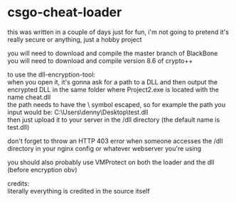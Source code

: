 # csgo-cheat-loader

this was written in a couple of days just for fun, i'm not going to pretend it's really secure or anything, just a hobby project <br/>

you will need to download and compile the master branch of BlackBone <br/>
you will need to download and compile version 8.6 of crypto++ <br/>

to use the dll-encryption-tool: <br/>
when you open it, it's gonna ask for a path to a DLL and then output the encrypted DLL in the same folder where Project2.exe is located with the name cheat.dll <br/>
the path needs to have the \ symbol escaped, so for example the path you input would be: C:\\Users\\denny\\Desktop\\test.dll <br/>
then just upload it to your server in the /dll directory (the default name is test.dll) <br/>

don't forget to throw an HTTP 403 error when someone accesses the /dll directory in your nginx config or whatever webserver you're using <br/>

you should also probably use VMProtect on both the loader and the dll (before encryption obv) <br/>

credits: <br/>
literally everything is credited in the source itself